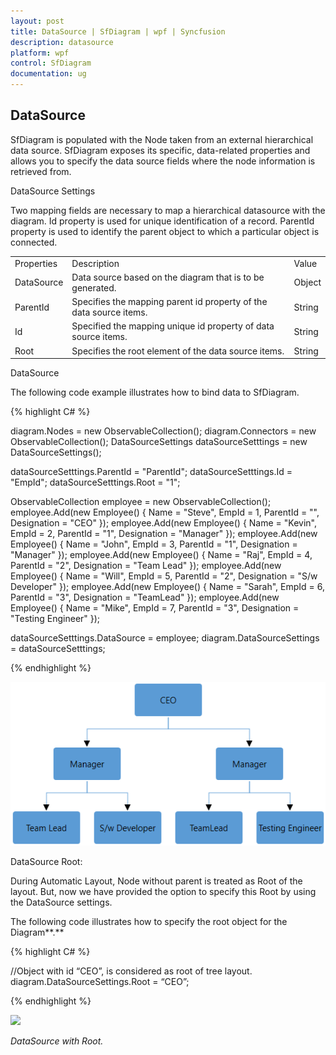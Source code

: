 ```yaml
---
layout: post
title: DataSource | SfDiagram | wpf | Syncfusion
description: datasource
platform: wpf
control: SfDiagram
documentation: ug
---
```


## DataSource

SfDiagram is populated with the Node taken from an external hierarchical data source. SfDiagram exposes its specific, data-related properties and allows you to specify the data source fields where the node information is retrieved from.

DataSource Settings

Two mapping fields are necessary to map a hierarchical datasource with the diagram. Id property is used for unique identification of a record. ParentId property is used to identify the parent object to which a particular object is connected.

<table>
<tr>
<td>
Properties</td><td>
Description</td><td>
Value</td></tr>
<tr>
<td>
DataSource </td><td>
Data source based on the diagram that is to be generated.</td><td>
Object</td></tr>
<tr>
<td>
ParentId</td><td>
Specifies the mapping parent id property of the data source items.</td><td>
String</td></tr>
<tr>
<td>
Id</td><td>
Specified the mapping unique id property of data source items.</td><td>
String</td></tr>
<tr>
<td>
Root</td><td>
Specifies the root element of the data source items.</td><td>
String</td></tr>
</table>

DataSource

The following code example illustrates how to bind data to SfDiagram.

{% highlight C# %}

diagram.Nodes = new ObservableCollection<Node>();
diagram.Connectors = new ObservableCollection<Connector>();
DataSourceSettings dataSourceSetttings = new DataSourceSettings();
         
dataSourceSetttings.ParentId = "ParentId";
dataSourceSetttings.Id = "EmpId";
dataSourceSetttings.Root = "1";

ObservableCollection<Employee> employee = new ObservableCollection<Employee>();
            employee.Add(new Employee() { Name = "Steve", EmpId = 1, ParentId = "",
                                          Designation = "CEO" });
            employee.Add(new Employee() { Name = "Kevin", EmpId = 2, ParentId = "1", 
                                          Designation = "Manager" });
            employee.Add(new Employee() { Name = "John", EmpId = 3, ParentId = "1", 
                                          Designation = "Manager" });
            employee.Add(new Employee() { Name = "Raj", EmpId = 4, ParentId = "2", 
                                          Designation = "Team Lead" });
            employee.Add(new Employee() { Name = "Will", EmpId = 5, ParentId = "2", 
                                          Designation = "S/w Developer" });
            employee.Add(new Employee() { Name = "Sarah", EmpId = 6, ParentId = "3", 
                                          Designation = "TeamLead" });
            employee.Add(new Employee() { Name = "Mike", EmpId = 7, ParentId = "3",
                                          Designation = "Testing Engineer" });
          
dataSourceSetttings.DataSource = employee;
diagram.DataSourceSettings = dataSourceSetttings;

{% endhighlight %}

![](DataSource_images\DataSource_img1.png)

DataSource Root:

During Automatic Layout, Node without parent is treated as Root of the layout. But, now we have provided the option to specify this Root by using the DataSource settings.

The following code illustrates how to specify the root object for the Diagram**.**

{% highlight C# %}

//Object with id “CEO”, is considered as root of tree layout.
diagram.DataSourceSettings.Root = “CEO”;

{% endhighlight %}

![](DataSource_images\DataSource_img2.png)

 _DataSource with Root._
